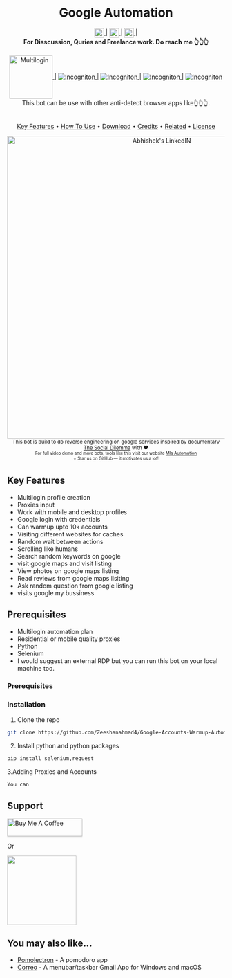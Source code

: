 <h1 align="center">Google Automation</h1>

<div align="center">
  <a href="https://discord.gg/XTW52Kt" style="margin-top: 20px;">
  <img  align="center" alt="Abhishek's Discord" width="22px" src="https://raw.githubusercontent.com/peterthehan/peterthehan/master/assets/discord.svg" />
</a>
  <span> | </span>
<a href="https://twitter.com/abhisheknaiidu">
  <img align="center" alt="Abhishek Naidu | Twitter" width="22px" src="https://raw.githubusercontent.com/peterthehan/peterthehan/master/assets/twitter.svg" />
</a>
	<span> | </span>
<a href="https://www.linkedin.com/in/abhisheknaiidu/">
  <img align="center" alt="Abhishek's LinkedIN" width="22px" src="https://raw.githubusercontent.com/peterthehan/peterthehan/master/assets/linkedin.svg" />
</a>
	<span> | </span>
<!-- ![](https://visitor-badge.glitch.me/badge?page_id=.Zeeshanahmad4) -->
<!-- ![](https://api.visitorbadge.io/api/VisitorHit?user=Zeeshanahmad4&repo=Facebook-Automation-bot-with-Multilogin-and-Proxies&countColor=%237B1E7A) -->
</div>

<div align="center">
  <strong>For Disscussion, Quries and Freelance work. Do reach me 👆👆👆</strong>
</div>
<br />

<div align="center">
  <a href="https://multilogin.com/">
  <img  align="center" alt="Multilogin" width="100px" src="https://img.shields.io/badge/%20-Multilogin-darkblue.svg?style=flat-square" />
</a>
  <span> | </span>
<a href="https://incogniton.com/">
  <img  align="center" alt="Incogniton" src="https://img.shields.io/badge/%20-Incogniton-violet.svg?style=flat-square" />
  </a>
<span> | </span>
  <a href="https://gologin.com/">
  <img  align="center" alt="Incogniton" src="https://img.shields.io/badge/%20-Gologin-greenwhite.svg?style=flat-square" />
  </a>
<span> | </span>
  <a href="https://indigobrowser.com/">
  <img  align="center" alt="Incogniton" src="https://img.shields.io/badge/%20-Indigo-purple.svg?style=flat-square" />
  </a>
<span> | </span>
 <a href="https://us.vmlogin.com/">
  <img  align="center" alt="Incogniton" src="https://img.shields.io/badge/%20-Vmlogin-white.svg?style=flat-square" />
  </a>
  
</div>
<div align="center">
  This bot can be use with other anti-detect browser apps like👆👆👆. 
</div>

<br />


<p align="center">
  <a href="#key-features">Key Features</a> •
  <a href="#how-to-use">How To Use</a> •
  <a href="#download">Download</a> •
  <a href="#credits">Credits</a> •
  <a href="#related">Related</a> •
  <a href="#license">License</a>
</p>

<div align="center">
<a href="https://www.linkedin.com/in/abhisheknaiidu/">
  <img align="center" alt="Abhishek's LinkedIN" width="700" src="https://github.com/Zeeshanahmad4/Google-Accounts-Warmup-Automation-bot-with-Multilogin-and-Proxies/blob/main/Demo.gif" />
</a>
</div>


<div align="center">
  <sub>This bot is build to do reverse engineering on google services inspired by documentary 
  <a href="https://www.thesocialdilemma.com/">The Social Dilemma</a> with ❤︎
  </a>
	<br />
	  <sub>For full video demo and more bots, tools like this visit our website  
  <a href="https://mlaautomation.com/">Mla Automation</a>
  </a>
	<br />
	⭐ Star us on GitHub — it motivates us a lot!
</div>


## Key Features

* Multilogin profile creation
* Proxies input
* Work with mobile and desktop profiles
* Google login with credentials 
* Can warmup upto 10k accounts
* Visiting different websites for caches
* Random wait between actions
* Scrolling like humans
* Search random keywords on google 
* visit google maps and visit listing
* View photos on google maps listing
* Read reviews from google maps lisiting 
* Ask random question from google listing
* visits google my bussiness


 ## Prerequisites  
* Multilogin automation plan
* Residential or mobile quality proxies
* Python
* Selenium
* I would suggest an external RDP but you can run this bot on your local machine too. 


### Prerequisites

### Installation
1. Clone the repo
```sh
git clone https://github.com/Zeeshanahmad4/Google-Accounts-Warmup-Automation-bot-with-Multilogin-and-Proxies.git
```

2. Install python and python packages
```sh
pip install selenium,request
```
3.Adding Proxies and Accounts
```sh
You can 
```

<!--
## How To Use

To clone and run this application, you'll need [Git](https://git-scm.com) and [Node.js](https://nodejs.org/en/download/) (which comes with [npm](http://npmjs.com)) installed on your computer. From your command line:

```bash
# Clone this repository
$ git clone https://github.com/amitmerchant1990/electron-markdownify

# Go into the repository
$ cd electron-markdownify

# Install dependencies
$ npm install

# Run the app
$ npm start
```

Note: If you're using Linux Bash for Windows, [see this guide](https://www.howtogeek.com/261575/how-to-run-graphical-linux-desktop-applications-from-windows-10s-bash-shell/) or use `node` from the command prompt.


## Download

You can [download](https://github.com/amitmerchant1990/electron-markdownify/releases/tag/v1.2.0) the latest installable version of Markdownify for Windows, macOS and Linux.

  <a href="https://npmjs.org/package/choo">
  <img src="https://img.shields.io/badge/multilogin-%20-green"
    alt="Download" />
</a>
 -->
 
 
 
 ## Support

<a href="https://www.buymeacoffee.com/5Zn8Xh3l9" target="_blank"><img src="https://www.buymeacoffee.com/assets/img/custom_images/purple_img.png" alt="Buy Me A Coffee" style="height: 41px !important;width: 174px !important;box-shadow: 0px 3px 2px 0px rgba(190, 190, 190, 0.5) !important;-webkit-box-shadow: 0px 3px 2px 0px rgba(190, 190, 190, 0.5) !important;" ></a>

<p>Or</p> 

<a href="https://www.patreon.com/amitmerchant">
	<img src="https://c5.patreon.com/external/logo/become_a_patron_button@2x.png" width="160">
</a>

## You may also like...

- [Pomolectron](https://github.com/amitmerchant1990/pomolectron) - A pomodoro app
- [Correo](https://github.com/amitmerchant1990/correo) - A menubar/taskbar Gmail App for Windows and macOS
